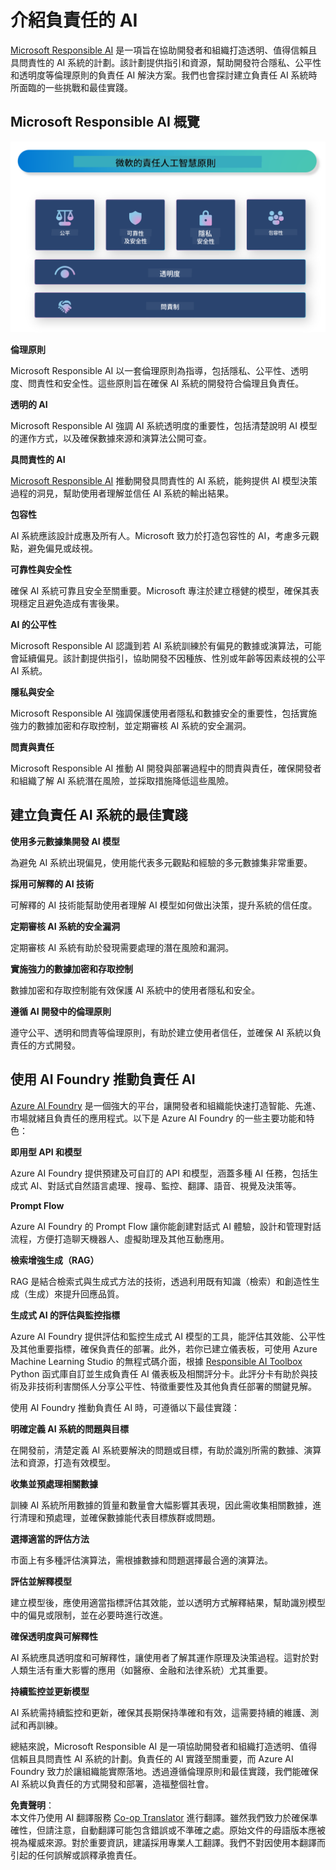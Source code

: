 <!--
CO_OP_TRANSLATOR_METADATA:
{
  "original_hash": "805b96b20152936d8f4c587d90d6e06e",
  "translation_date": "2025-07-16T22:48:51+00:00",
  "source_file": "md/01.Introduction/05/ResponsibleAI.md",
  "language_code": "hk"
}
-->
# **介紹負責任的 AI**

[Microsoft Responsible AI](https://www.microsoft.com/ai/responsible-ai?WT.mc_id=aiml-138114-kinfeylo) 是一項旨在協助開發者和組織打造透明、值得信賴且具問責性的 AI 系統的計劃。該計劃提供指引和資源，幫助開發符合隱私、公平性和透明度等倫理原則的負責任 AI 解決方案。我們也會探討建立負責任 AI 系統時所面臨的一些挑戰和最佳實踐。

## Microsoft Responsible AI 概覽

![RAIPrinciples](../../../../../translated_images/RAIPrinciples.bf9c9bc6ca160d336830630939a5130a22b3f9e1f633773562f83fed08a50520.hk.png)

**倫理原則**

Microsoft Responsible AI 以一套倫理原則為指導，包括隱私、公平性、透明度、問責性和安全性。這些原則旨在確保 AI 系統的開發符合倫理且負責任。

**透明的 AI**

Microsoft Responsible AI 強調 AI 系統透明度的重要性，包括清楚說明 AI 模型的運作方式，以及確保數據來源和演算法公開可查。

**具問責性的 AI**

[Microsoft Responsible AI](https://www.microsoft.com/ai/responsible-ai?WT.mc_id=aiml-138114-kinfeylo) 推動開發具問責性的 AI 系統，能夠提供 AI 模型決策過程的洞見，幫助使用者理解並信任 AI 系統的輸出結果。

**包容性**

AI 系統應該設計成惠及所有人。Microsoft 致力於打造包容性的 AI，考慮多元觀點，避免偏見或歧視。

**可靠性與安全性**

確保 AI 系統可靠且安全至關重要。Microsoft 專注於建立穩健的模型，確保其表現穩定且避免造成有害後果。

**AI 的公平性**

Microsoft Responsible AI 認識到若 AI 系統訓練於有偏見的數據或演算法，可能會延續偏見。該計劃提供指引，協助開發不因種族、性別或年齡等因素歧視的公平 AI 系統。

**隱私與安全**

Microsoft Responsible AI 強調保護使用者隱私和數據安全的重要性，包括實施強力的數據加密和存取控制，並定期審核 AI 系統的安全漏洞。

**問責與責任**

Microsoft Responsible AI 推動 AI 開發與部署過程中的問責與責任，確保開發者和組織了解 AI 系統潛在風險，並採取措施降低這些風險。

## 建立負責任 AI 系統的最佳實踐

**使用多元數據集開發 AI 模型**

為避免 AI 系統出現偏見，使用能代表多元觀點和經驗的多元數據集非常重要。

**採用可解釋的 AI 技術**

可解釋的 AI 技術能幫助使用者理解 AI 模型如何做出決策，提升系統的信任度。

**定期審核 AI 系統的安全漏洞**

定期審核 AI 系統有助於發現需要處理的潛在風險和漏洞。

**實施強力的數據加密和存取控制**

數據加密和存取控制能有效保護 AI 系統中的使用者隱私和安全。

**遵循 AI 開發中的倫理原則**

遵守公平、透明和問責等倫理原則，有助於建立使用者信任，並確保 AI 系統以負責任的方式開發。

## 使用 AI Foundry 推動負責任 AI

[Azure AI Foundry](https://ai.azure.com?WT.mc_id=aiml-138114-kinfeylo) 是一個強大的平台，讓開發者和組織能快速打造智能、先進、市場就緒且負責任的應用程式。以下是 Azure AI Foundry 的一些主要功能和特色：

**即用型 API 和模型**

Azure AI Foundry 提供預建及可自訂的 API 和模型，涵蓋多種 AI 任務，包括生成式 AI、對話式自然語言處理、搜尋、監控、翻譯、語音、視覺及決策等。

**Prompt Flow**

Azure AI Foundry 的 Prompt Flow 讓你能創建對話式 AI 體驗，設計和管理對話流程，方便打造聊天機器人、虛擬助理及其他互動應用。

**檢索增強生成（RAG）**

RAG 是結合檢索式與生成式方法的技術，透過利用既有知識（檢索）和創造性生成（生成）來提升回應品質。

**生成式 AI 的評估與監控指標**

Azure AI Foundry 提供評估和監控生成式 AI 模型的工具，能評估其效能、公平性及其他重要指標，確保負責任的部署。此外，若你已建立儀表板，可使用 Azure Machine Learning Studio 的無程式碼介面，根據 [Responsible AI Toolbox](https://responsibleaitoolbox.ai/?WT.mc_id=aiml-138114-kinfeylo) Python 函式庫自訂並生成負責任 AI 儀表板及相關評分卡。此評分卡有助於與技術及非技術利害關係人分享公平性、特徵重要性及其他負責任部署的關鍵見解。

使用 AI Foundry 推動負責任 AI 時，可遵循以下最佳實踐：

**明確定義 AI 系統的問題與目標**

在開發前，清楚定義 AI 系統要解決的問題或目標，有助於識別所需的數據、演算法和資源，打造有效模型。

**收集並預處理相關數據**

訓練 AI 系統所用數據的質量和數量會大幅影響其表現，因此需收集相關數據，進行清理和預處理，並確保數據能代表目標族群或問題。

**選擇適當的評估方法**

市面上有多種評估演算法，需根據數據和問題選擇最合適的演算法。

**評估並解釋模型**

建立模型後，應使用適當指標評估其效能，並以透明方式解釋結果，幫助識別模型中的偏見或限制，並在必要時進行改進。

**確保透明度與可解釋性**

AI 系統應具透明度和可解釋性，讓使用者了解其運作原理及決策過程。這對於對人類生活有重大影響的應用（如醫療、金融和法律系統）尤其重要。

**持續監控並更新模型**

AI 系統需持續監控和更新，確保其長期保持準確和有效，這需要持續的維護、測試和再訓練。

總結來說，Microsoft Responsible AI 是一項協助開發者和組織打造透明、值得信賴且具問責性 AI 系統的計劃。負責任的 AI 實踐至關重要，而 Azure AI Foundry 致力於讓組織能實際落地。透過遵循倫理原則和最佳實踐，我們能確保 AI 系統以負責任的方式開發和部署，造福整個社會。

**免責聲明**：  
本文件乃使用 AI 翻譯服務 [Co-op Translator](https://github.com/Azure/co-op-translator) 進行翻譯。雖然我們致力於確保準確性，但請注意，自動翻譯可能包含錯誤或不準確之處。原始文件的母語版本應被視為權威來源。對於重要資訊，建議採用專業人工翻譯。我們不對因使用本翻譯而引起的任何誤解或誤釋承擔責任。